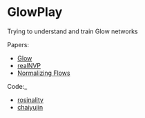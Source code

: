 # GlowPlay


Trying to understand and train Glow networks

Papers:
* [Glow](https://arxiv.org/pdf/1807.03039.pdf)
* [realNVP](https://arxiv.org/pdf/1605.08803.pdf)
* [Normalizing Flows](https://arxiv.org/pdf/1505.05770.pdf)

Code:_
* [rosinality](https://github.com/rosinality/glow-pytorch)
* [chaiyujin](https://github.com/chaiyujin/glow-pytorch)
